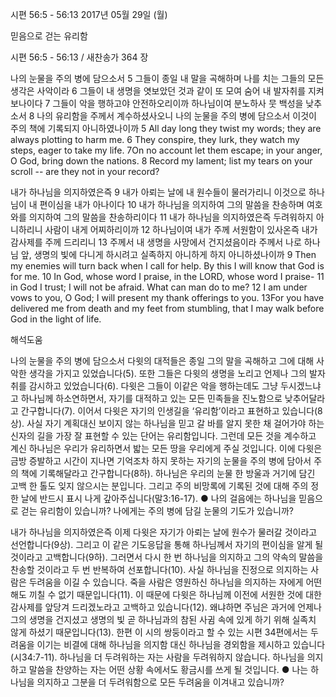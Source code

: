 시편 56:5 - 56:13 
2017년 05월 29일 (월)

믿음으로 걷는 유리함



시편 56:5 - 56:13 / 새찬송가 364 장


나의 눈물을 주의 병에 담으소서
5 그들이 종일 내 말을 곡해하며 나를 치는 그들의 모든 생각은 사악이라 6 그들이 내 생명을 엿보았던 것과 같이 또 모여 숨어 내 발자취를 지켜보나이다 7 그들이 악을 행하고야 안전하오리이까 하나님이여 분노하사 뭇 백성을 낮추소서 8 나의 유리함을 주께서 계수하셨사오니 나의 눈물을 주의 병에 담으소서 이것이 주의 책에 기록되지 아니하였나이까
5 All day long they twist my words; they are always plotting to harm me. 6 They conspire, they lurk, they watch my steps, eager to take my life. 7On no account let them escape; in your anger, O God, bring down the nations. 8 Record my lament; list my tears on your scroll -- are they not in your record?

내가 하나님을 의지하였은즉
9 내가 아뢰는 날에 내 원수들이 물러가리니 이것으로 하나님이 내 편이심을 내가 아나이다 10 내가 하나님을 의지하여 그의 말씀을 찬송하며 여호와를 의지하여 그의 말씀을 찬송하리이다 11 내가 하나님을 의지하였은즉 두려워하지 아니하리니 사람이 내게 어찌하리이까 12 하나님이여 내가 주께 서원함이 있사온즉 내가 감사제를 주께 드리리니 13 주께서 내 생명을 사망에서 건지셨음이라 주께서 나로 하나님 앞, 생명의 빛에 다니게 하시려고 실족하지 아니하게 하지 아니하셨나이까
9 Then my enemies will turn back when I call for help. By this I will know that God is for me. 10 In God, whose word I praise, in the LORD, whose word I praise- 11 in God I trust; I will not be afraid. What can man do to me? 12 I am under vows to you, O God; I will present my thank offerings to you. 13For you have delivered me from death and my feet from stumbling, that I may walk before God in the light of life.

해석도움





나의 눈물을 주의 병에 담으소서
다윗의 대적들은 종일 그의 말을 곡해하고 그에 대해 사악한 생각을 가지고 있었습니다(5). 또한 그들은 다윗의 생명을 노리고 언제나 그의 발자취를 감시하고 있었습니다(6). 다윗은 그들이 이같은 악을 행하는데도 그냥 두시겠느냐고 하나님께 하소연하면서, 자기를 대적하고 있는 모든 민족들을 진노함으로 낮추어달라고 간구합니다(7). 이어서 다윗은 자기의 인생길을 ‘유리함’이라고 표현하고 있습니다(8상). 사실 자기 계획대신 보이지 않는 하나님을 믿고 갈 바를 알지 못한 채 걸어가야 하는 신자의 길을 가장 잘 표현할 수 있는 단어는 유리함입니다. 그런데 모든 것을 계수하고 계신 하나님은 우리가 유리하면서 밟는 모든 땅을 우리에게 주실 것입니다. 이에 다윗은 금방 증발하고 시간이 지나면 기억조차 하지 못하는 자기의 눈물을 주의 병에 담아서 주의 책에 기록해달라고 간구합니다(8하). 하나님은 우리의 눈물 한 방울과 거기에 담긴 고백 한 톨도 잊지 않으시는 분입니다. 그리고 주의 비망록에 기록된 것에 대해 주의 정한 날에 반드시 표시 나게 갚아주십니다(말3:16-17). 
● 나의 걸음에는 하나님을 믿음으로 걷는 유리함이 있습니까? 나에게는 주의 병에 담길 눈물의 기도가 있습니까?

내가 하나님을 의지하였은즉
이제 다윗은 자기가 아뢰는 날에 원수가 물러갈 것이라고 선언합니다(9상). 그리고 이 같은 기도응답을 통해 하나님께서 자기의 편이심을 알게 될 것이라고 고백합니다(9하). 그러면서 다시 한 번 하나님을 의지하고 그의 약속의 말씀을 찬송할 것이라고 두 번 반복하여 선포합니다(10). 사실 하나님을 진정으로 의지하는 사람은 두려움을 이길 수 있습니다. 죽을 사람은 영원하신 하나님을 의지하는 자에게 어떤 해도 끼칠 수 없기 때문입니다(11). 이 때문에 다윗은 하나님께 이전에 서원한 것에 대한 감사제를 앞당겨 드리겠노라고 고백하고 있습니다(12). 왜냐하면 주님은 과거에 언제나 그의 생명을 건지셨고 생명의 빛 곧 하나님과의 참된 사귐 속에 있게 하기 위해 실족치 않게 하셨기 때문입니다(13). 한편 이 시의 쌍둥이라고 할 수 있는 시편 34편에서는 두려움을 이기는 비결에 대해 하나님을 의지함 대신 하나님을 경외함을 제시하고 있습니다(시34:7-11). 하나님을 더 두려워하는 자는 사람을 두려워하지 않습니다. 하나님을 의지하고 말씀을 찬양하는 자는 어떤 상황 속에서도 황금시를 쓰게 될 것입니다.
● 나는 하나님을 의지하고 그분을 더 두려워함으로 모든 두려움을 이겨내고 있습니까?